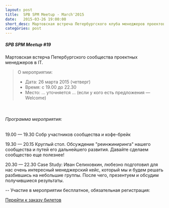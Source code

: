 ```yaml
---
layout: post
title:  SPB SPM Meetup - March'2015
date:   2015-03-26 19:00:00
short_desc: Мартовская встреча Петербургского клуба менеджеров проектов в IT.
categories: post
---
```


<h5>SPB SPM Meetup #19</h5>
Мартовская встерча Петербургского сообщества проектных менеджеров в IT.

<blockquote>
	О мероприятии:
	<ul>
		<li>Дата: 26 марта 2015 (четверг)</li>
		<li>Время: с 19.00 до 22.30</li>
		<li>Место: … уточняется … (если у кого есть предложения — Welcome)</li>
	</ul>
</blockquote>
<br>

<h6>Программа мероприятия:</h6>

19.00 — 19.30
Собр участников сообщества и кофе-брейк

19.30 — 20.15
Круглый стол. Обсуждение "реинжиниринга" нашего сообщества и путей его дальнейшего развития. Давайте сделаем сообщество еще полезнее!

20.30 — 22.30
Case Study: Иван Селиховкин, любезно подготовил для нас очень интересный менеджерский кейс, который мы и будем решать разбившись на небольшие группы. После чего, презентуем и обсудим получившиеся результаты.

--
Участие в мероприятии бесплатное, обязательная регистрация:
<div class="card">
	<a href="https://piter-united.timepad.ru/event/190010/" data-twf-placeholder="yes">Перейти к заказу билетов</a><script type="text/javascript" defer="defer" data-timepad-customized="2669" data-twf2s-event--id="190010" data-timepad-widget-v2="event_register" src="https://timepad.ru/js/tpwf/loader/min/loader.js"></script>
</div>
